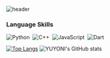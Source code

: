 ![header](https://capsule-render.vercel.app/api?type=waving&color=0:B2BED9,90:B7D4CD&height=200&&section=footer&text=Welcome%20to%20My%20Code%20Space!&fontSize=55&fontColor=FFFFFF&borderRadius=30&animation=twinkling&fontAlignY=65)

### Language Skills

![Python](https://img.shields.io/badge/python-3670A0?style=for-the-badge&logo=python&logoColor=ffdd54) &nbsp;![C++](https://img.shields.io/badge/C%2B%2B-00599C?style=for-the-badge&logo=c%2B%2B&logoColor=white) &nbsp;![JavaScript](https://img.shields.io/badge/JavaScript-323330?style=for-the-badge&logo=javascript&logoColor=F7DF1E) &nbsp;![Dart](https://img.shields.io/badge/Dart-0175C2?style=for-the-badge&logo=dart&logoColor=white)



[![Top Langs](https://github-readme-stats.vercel.app/api/top-langs/?username=yuyoni&layout=donut&langs_count=8&bg_color=FFFFFF80&title_color=000000&text_color=000000&icon_color=000000)](https://github.com/anuraghazra/github-readme-stats) ![YUYONI's GitHub stats](https://github-readme-stats.vercel.app/api?username=yuyoni&show_icons=true&bg_color=FFFFFF80&title_color=000000&icon_color=B7D4CD&rank_icon=github)


